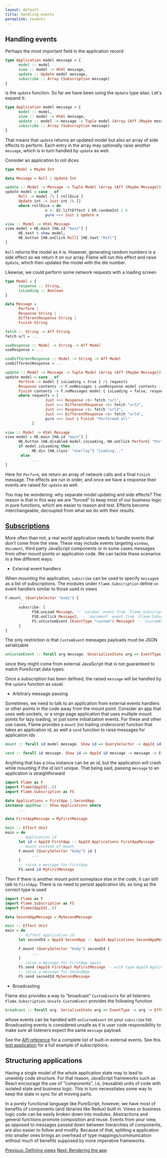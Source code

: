 ```yaml
---
layout: default
title: Handling events
permalink: /events
---
```


## Handling events

Perhaps the most important field in the application record

```haskell
type Application model message = {
      model :: model
      view :: model -> Html message,
      update :: Update model message,
      subscribe :: Array (Subscription message)
}
```

is the `update` function. So far we have been using the `Update` type alias. Let's expand it:

```haskell
type Application model message = {
      model :: model,
      view :: model -> Html message,
      update :: model -> message -> Tuple model (Array (Aff (Maybe message))),
      subscribe :: Array (Subscription message)
}
```

That means that `update` returns an updated model but also an array of side effects to perform. Each entry in the array may optionally raise another `message`, which is in turn handled by `update` as well.

Consider an application to roll dices

```haskell
type Model = Maybe Int

data Message = Roll | Update Int

update :: Model -> Message -> Tuple Model (Array (Aff (Maybe Message)))
update model = case _ of
      Roll -> model /\ [ rollDice ]
      Update int -> Just int /\ []
      where rollDice = do
                  n <- EC.liftEffect $ ER.randomInt 1 6
                  pure <<< Just $ Update n

view :: Model -> Html Message
view model = HE.main [HA.id "main"] [
      HE.text $ show model,
      HE.button [HA.onClick Roll] [HE.text "Roll"]
]
```

`Roll` returns the model as it is. However, generating random numbers is a side effect so we return it on our array. Flame will run this effect and raise `Update`, which then updates the model with the die number.

Likewise, we could perform some network requests with a loading screen

```haskell
type Model = {
      response :: String,
      isLoading :: Boolean
}

data Message =
      Perform |
      Response String |
      DifferentResponse String |
      Finish String

fetch :: String -> Aff String
fetch url = ...

useResponse :: Model -> String -> Aff Model
useResponse = ...

useDifferentResponse :: Model -> String -> Aff Model
useDifferentResponse = ...

update :: Model -> Message -> Tuple Model (Array (Aff (Maybe Message)))
update model = case _ of
      Perform -> model { isLoading = true } /\ requests
      Response contents -> F.noMessages $ useResponse model contents -- noMessages is the same as _ /\ []
      Finish contents -> F.noMessages model { isLoading = false, response = model.response <> contents }
      where requests = [
                  Just <<< Response <$> fetch "url",
                  Just <<< DifferentResponse <$> fetch "url2",
                  Just <<< Response <$> fetch "url3",
                  Just <<< DifferentResponse <$> fetch "url4",
                  pure <<< Just $ Finish "Performed all"
            ]

view :: Model -> Html Message
view model = HE.main [HA.id "main"] [
      HE.button [HA.disabled model.isLoading, HA.onClick Perform] "Perform requests",
      if model.isLoading then
            HE.div [HA.class' "overlay"] "Loading..."
       else
            ...
]
```

Here for `Perform`, we return an array of network calls and a final `Finish` message. The effects are run in order, and once we have a response their events are raised for `update` as well.

You may be wondering: why separate model updating and side effects? The reason is that in this way we are "forced" to keep most of our business logic in pure functions, which are easier to reason and test. Effects become interchangeable, decoupled from what we do with their results.

## [Subscriptions](#subscriptions)

More often than not, a real world application needs to handle events that don't come from the view. These may include events targeting `window`, `document`, third party JavaScript components or in some cases messages from other mount points or application code. We can tackle these scenarios in a few different ways:

* External event handlers

When mounting the application, `subscribe` can be used to specify `message`s as a list of subscriptions. The modules under `Flame.Subscription` define `on` event handlers similar to those used in views

```haskell
F.mount_ (QuerySelector "body") {
      ...
      subscribe: [
            FSW.onLoad Message, -- `window` event from `Flame.Subscription.Window`
            FSD.onClick Message2, -- `document` event from `Flame.Subscription.Document`,
            FS.onCustomEvent (EventType "custom") Message3 -- `CustomEvent` with `Flame.Subscription.onCustomEvent`
      ]
}
```

The only restriction is that `CustomEvent` messages payloads must be JSON serializable

```haskell
onCustomEvent :: forall arg message. UnserializeState arg => EventType -> (arg -> message) -> Subscription message
```

since they might come from external JavaScript that is not guaranteed to match PureScript data types.

Once a subscription has been defined, the raised `message` will be handled by the `update` function as usual.

* Arbitrary message passing

Sometimes, we need to talk to an application from external events handlers or other points in the code away from the mount point. Consider an app that uses web sockets, or a singe page application that uses multiple mount points for lazy loading, or just some initialization events. For these and other use cases, Flame provides a `mount` (no trailing underscore) function that takes an application id, as well a `send` function to raise messages for application ids

```haskell
mount :: forall id model message. Show id => QuerySelector -> AppId id message -> Application model message -> Effect Unit

send :: forall id message. Show id => AppId id message -> message -> Effect Unit
```

Anything that has a `Show` instance can be an id, but the application will crash while mounting if the id isn't unique. That being said, passing `message` to an application is straightforward

```haskell
import Flame as F
import Flame(AppId(..))
import Flame.Subscription as FS

data Applications = FirstApp | SecondApp
instance appShow :: Show Applications where
      ...

data FirstAppMessage = MyFirstMessage

main :: Effect Unit
main = do
      -- application id
      let id = AppId FirstApp :: AppId Applications FirstAppMessage
      -- mount instead of mount_
      F.mount (QuerySelector "body") id {
            ...
      }
      -- raise a message for FirstApp
      FS.send id MyFirstMessage
```

Then if there is another mount point someplace else in the code, it can still talk to `FirstApp`. There is no need to persist application ids, as long as the correct type is used

```haskell
import Flame as F
import Flame.Subscription as FS
import Flame(AppId(..))

data SecondAppMessage = MySecondMessage

main :: Effect Unit
main = do
      -- diffent application id
      let secondId = AppId SecondApp :: AppId Applications SecondAppMessage

      F.mount (QuerySelector "body") secondId {
            ...
      }
      -- raise a message for FirstApp again
      FS.send (AppId FirstApp) MyFirstMessage -- with type AppId Applications FirstAppMessage
      -- raise a message for SecondApp
      FS.send secondId MySecondMessage
```

* Broadcasting

Flame also provides a way to "broadcast" `CustomEvent`s for all listeners. `Flame.Subscription.Unsafe.CustomEvent` provides the following function

```haskell
broadcast :: forall arg. SerializeState arg => EventType -> arg -> Effect Unit
```

whose events can be handled with `onCustomEvent` on your `subscribe` list. Broadcasting events is considered unsafe as it is user code responsibility to make sure all listeners expect the same `message` payload.

See the [API reference](https://pursuit.purescript.org/packages/purescript-flame) for a complete list of built-in external events. See this [test application](https://github.com/easafe/purescript-flame/tree/master/examples/Subscriptions) for a full example of subscriptions.

## Structuring applications

Having a single model of the whole application state may to lead to unwieldy code structure. For that reason, JavaScript frameworks such as React encourage the use of "components", i.e, (reusable) units of code with isolated state and business logic. This in turn necessitates some way to keep the state in sync for all moving parts.

In a purely functional language like PureScript, however, we have most of benefits of components (and libraries like Redux) built in. Views or business logic code can be easily broken down into modules. Abstractions and general functions promote composition and reuse. Events from your view, as opposed to messages passed down between hierarchies of components, are also easier to follow and modify. Because of that, splitting a application into smaller ones brings an overhead of type mappings/communication without much of benefits supposed by more imperative frameworks.

<a href="/views" class="direction previous">Previous: Defining views</a>
<a href="/rendering" class="direction">Next: Rendering the app</a>
